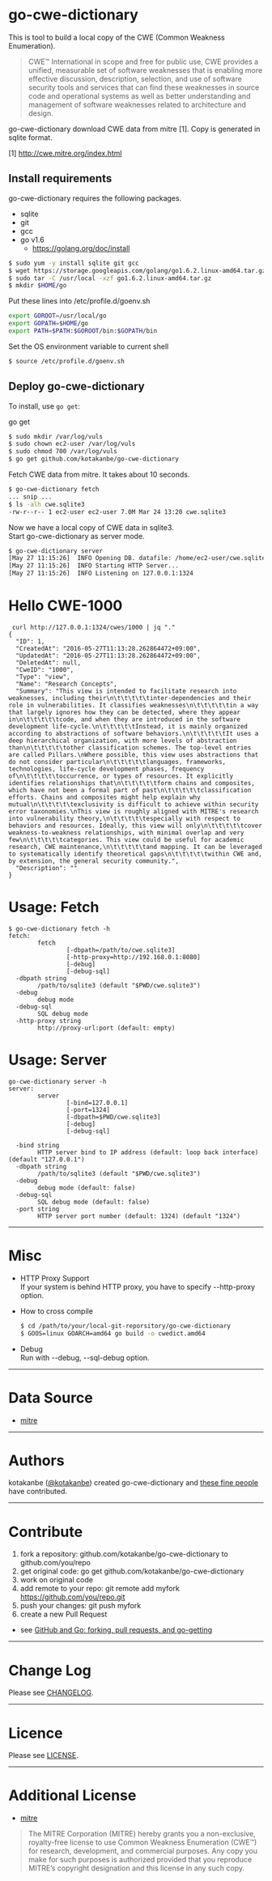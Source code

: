 # go-cwe-dictionary

This is tool to build a local copy of the CWE (Common Weakness Enumeration).

> CWE™ International in scope and free for public use, CWE provides a unified, measurable set of software weaknesses that is enabling more effective discussion, description, selection, and use of software security tools and services that can find these weaknesses in source code and operational systems as well as better understanding and management of software weaknesses related to architecture and design.

go-cwe-dictionary download CWE data from mitre [1].
Copy is generated in sqlite format.

[1] http://cwe.mitre.org/index.html  

## Install requirements

go-cwe-dictionary requires the following packages.

- sqlite
- git
- gcc
- go v1.6
    - https://golang.org/doc/install

```bash
$ sudo yum -y install sqlite git gcc
$ wget https://storage.googleapis.com/golang/go1.6.2.linux-amd64.tar.gz
$ sudo tar -C /usr/local -xzf go1.6.2.linux-amd64.tar.gz
$ mkdir $HOME/go
```
Put these lines into /etc/profile.d/goenv.sh

```bash
export GOROOT=/usr/local/go
export GOPATH=$HOME/go
export PATH=$PATH:$GOROOT/bin:$GOPATH/bin
```

Set the OS environment variable to current shell
```bash
$ source /etc/profile.d/goenv.sh
```

## Deploy go-cwe-dictionary

To install, use `go get`:

go get

```bash
$ sudo mkdir /var/log/vuls
$ sudo chown ec2-user /var/log/vuls
$ sudo chmod 700 /var/log/vuls
$ go get github.com/kotakanbe/go-cwe-dictionary
```

Fetch CWE data from mitre. It takes about 10 seconds.  

```bash
$ go-cwe-dictionary fetch
... snip ...
$ ls -alh cwe.sqlite3
-rw-r--r-- 1 ec2-user ec2-user 7.0M Mar 24 13:20 cwe.sqlite3
```

Now we have a local copy of CWE data in sqlite3.  
Start go-cwe-dictionary as server mode.  
```bash
$ go-cwe-dictionary server
[May 27 11:15:26]  INFO Opening DB. datafile: /home/ec2-user/cwe.sqlite3
[May 27 11:15:26]  INFO Starting HTTP Server...
[May 27 11:15:26]  INFO Listening on 127.0.0.1:1324
```

# Hello CWE-1000
```
 curl http://127.0.0.1:1324/cwes/1000 | jq "." 
{
  "ID": 1,
  "CreatedAt": "2016-05-27T11:13:28.262864472+09:00",
  "UpdatedAt": "2016-05-27T11:13:28.262864472+09:00",
  "DeletedAt": null,
  "CweID": "1000",
  "Type": "view",
  "Name": "Research Concepts",
  "Summary": "This view is intended to facilitate research into weaknesses, including their\n\t\t\t\t\tinter-dependencies and their role in vulnerabilities. It classifies weaknesses\n\t\t\t\t\tin a way that largely ignores how they can be detected, where they appear in\n\t\t\t\t\tcode, and when they are introduced in the software development life-cycle.\n\t\t\t\t\tInstead, it is mainly organized according to abstractions of software behaviors.\n\t\t\t\t\tIt uses a deep hierarchical organization, with more levels of abstraction than\n\t\t\t\t\tother classification schemes. The top-level entries are called Pillars.\nWhere possible, this view uses abstractions that do not consider particular\n\t\t\t\t\tlanguages, frameworks, technologies, life-cycle development phases, frequency of\n\t\t\t\t\toccurrence, or types of resources. It explicitly identifies relationships that\n\t\t\t\t\tform chains and composites, which have not been a formal part of past\n\t\t\t\t\tclassification efforts. Chains and composites might help explain why mutual\n\t\t\t\t\texclusivity is difficult to achieve within security error taxonomies.\nThis view is roughly aligned with MITRE's research into vulnerability theory,\n\t\t\t\t\tespecially with respect to behaviors and resources. Ideally, this view will only\n\t\t\t\t\tcover weakness-to-weakness relationships, with minimal overlap and very few\n\t\t\t\t\tcategories. This view could be useful for academic research, CWE maintenance,\n\t\t\t\t\tand mapping. It can be leveraged to systematically identify theoretical gaps\n\t\t\t\t\twithin CWE and, by extension, the general security community.",
  "Description": ""
}
```

# Usage: Fetch

```
$ go-cwe-dictionary fetch -h
fetch:
        fetch
                [-dbpath=/path/to/cwe.sqlite3]
                [-http-proxy=http://192.168.0.1:8080]
                [-debug]
                [-debug-sql]
  -dbpath string
        /path/to/sqlite3 (default "$PWD/cwe.sqlite3")
  -debug
        debug mode
  -debug-sql
        SQL debug mode
  -http-proxy string
        http://proxy-url:port (default: empty)

```

# Usage: Server

```
go-cwe-dictionary server -h     
server:
        server
                [-bind=127.0.0.1]
                [-port=1324]
                [-dbpath=$PWD/cwe.sqlite3]
                [-debug]
                [-debug-sql]

  -bind string
        HTTP server bind to IP address (default: loop back interface) (default "127.0.0.1")
  -dbpath string
        /path/to/sqlite3 (default "$PWD/cwe.sqlite3")
  -debug
        debug mode (default: false)
  -debug-sql
        SQL debug mode (default: false)
  -port string
        HTTP server port number (default: 1324) (default "1324")

```

----

# Misc

- HTTP Proxy Support  
If your system is behind HTTP proxy, you have to specify --http-proxy option.

- How to cross compile
    ```bash
    $ cd /path/to/your/local-git-reporsitory/go-cwe-dictionary
    $ GOOS=linux GOARCH=amd64 go build -o cwedict.amd64
    ```

- Debug  
Run with --debug, --sql-debug option.

----

# Data Source

- [mitre](http://cwe.mitre.org/index.html)

----

# Authors

kotakanbe ([@kotakanbe](https://twitter.com/kotakanbe)) created go-cwe-dictionary and [these fine people](https://github.com/future-architect/go-cwe-dictionary/graphs/contributors) have contributed.

----

# Contribute

1. fork a repository: github.com/kotakanbe/go-cwe-dictionary to github.com/you/repo
2. get original code: go get github.com/kotakanbe/go-cwe-dictionary
3. work on original code
4. add remote to your repo: git remote add myfork https://github.com/you/repo.git
5. push your changes: git push myfork
6. create a new Pull Request

- see [GitHub and Go: forking, pull requests, and go-getting](http://blog.campoy.cat/2014/03/github-and-go-forking-pull-requests-and.html)
 
----

# Change Log

Please see [CHANGELOG](https://github.com/kotakanbe/go-cwe-dictionary/blob/master/CHANGELOG.md).

----

# Licence

Please see [LICENSE](https://github.com/kotakanbe/go-cwe-dictionary/blob/master/LICENSE).

----

# Additional License

- [mitre](http://cwe.mitre.org/about/termsofuse.html)  

> The MITRE Corporation (MITRE) hereby grants you a non-exclusive, royalty-free license to use Common Weakness Enumeration (CWE™) for research, development, and commercial purposes. Any copy you make for such purposes is authorized provided that you reproduce MITRE’s copyright designation and this license in any such copy.
